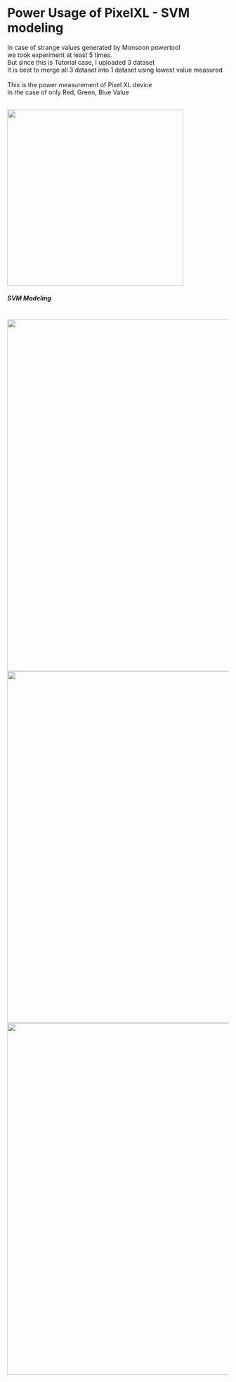 # Power Usage of PixelXL - SVM modeling

In case of strange values generated by Monsoon powertool<br/>
we took experiment at least 5 times. <br/>
But since this is Tutorial case, I uploaded 3 dataset<br/>
It is best to merge all 3 dataset into 1 dataset using lowest value measured<br/>
<br/>
This is the power measurement of Pixel XL device<br/>
In the case of only Red, Green, Blue Value<br/>
<br/>

<img width="400" src="https://user-images.githubusercontent.com/30307587/45684468-6c7b5f00-bb81-11e8-837a-8e2c4bd87c04.PNG">
<br/>

##### SVM Modeling
<br/>

<img width="800" src="https://user-images.githubusercontent.com/30307587/45685148-61c1c980-bb83-11e8-8524-6d0e9a9273bd.JPG">
<img width="800" src="https://user-images.githubusercontent.com/30307587/45685149-61c1c980-bb83-11e8-9af9-ccf433a929f1.JPG">
<img width="800" src="https://user-images.githubusercontent.com/30307587/45685150-625a6000-bb83-11e8-968a-adc54ac95a8a.JPG">
